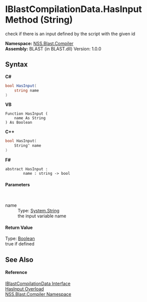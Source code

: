 # IBlastCompilationData.HasInput Method (String)
 

check if there is an input defined by the script with the given id

**Namespace:**&nbsp;<a href="26a25caa-f50b-92ad-f15c-dbb9db1493ae">NSS.Blast.Compiler</a><br />**Assembly:**&nbsp;BLAST (in BLAST.dll) Version: 1.0.0

## Syntax

**C#**<br />
``` C#
bool HasInput(
	string name
)
```

**VB**<br />
``` VB
Function HasInput ( 
	name As String
) As Boolean
```

**C++**<br />
``` C++
bool HasInput(
	String^ name
)
```

**F#**<br />
``` F#
abstract HasInput : 
        name : string -> bool 

```


#### Parameters
&nbsp;<dl><dt>name</dt><dd>Type: <a href="https://docs.microsoft.com/dotnet/api/system.string" target="_blank" rel="noopener noreferrer">System.String</a><br />the input variable name</dd></dl>

#### Return Value
Type: <a href="https://docs.microsoft.com/dotnet/api/system.boolean" target="_blank" rel="noopener noreferrer">Boolean</a><br />true if defined

## See Also


#### Reference
<a href="d2afd70e-15cd-df6e-c1b9-6e1d3e9552bd">IBlastCompilationData Interface</a><br /><a href="32a22a60-42b7-966e-9f4b-c229efd34461">HasInput Overload</a><br /><a href="26a25caa-f50b-92ad-f15c-dbb9db1493ae">NSS.Blast.Compiler Namespace</a><br />